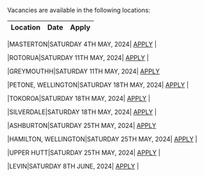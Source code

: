 Vacancies are available in the following locations:

| Location | Date | Apply |
|---|---|---|

|MASTERTON|SATURDAY 4TH MAY, 2024| [APPLY](mailto:tfaala@rgis.co.nz?subject=MASTERTON%20-%20SATURDAY%204TH%20MAY) |

|ROTORUA|SATURDAY 11TH MAY, 2024| [APPLY](mailto:tfaala@rgis.co.nz?subject=ROTORUA%20-%20SATURDAY%2011TH%20MAY) |

|GREYMOUTHH|SATURDAY 11TH MAY, 2024| [APPLY](mailto:tfaala@rgis.co.nz?subject=GREYMOUTH%20-%20SATURDAY%2011TH%20MAY)

|PETONE, WELLINGTON|SATURDAY 18TH MAY, 2024| [APPLY](mailto:tfaala@rgis.co.nz?subject=PETONE%20-%20SATURDAY%2018TH%20MAY) |

|TOKOROA|SATURDAY 18TH MAY, 2024| [APPLY](mailto:tfaala@rgis.co.nz?subject=TOKOROA%20-%20SATURDAY%2018TH%20MAY) |

|SILVERDALE|SATURDAY 18TH MAY, 2024| [APPLY](mailto:tfaala@rgis.co.nz?subject=SILVERDALE%20-%20SATURDAY%2018TH%20MAY) |

|ASHBURTON|SATURDAY 25TH MAY, 2024| [APPLY](mailto:tfaala@rgis.co.nz?subject=ASHBURTON%20-%20SATURDAY%2025TH%20MAY)

|HAMILTON, WELLINGTON|SATURDAY 25TH MAY, 2024| [APPLY](mailto:tfaala@rgis.co.nz?subject=HAMILTON%20-%20SATURDAY%2025TH%20MAY) |

|UPPER HUTT|SATURDAY 25TH MAY, 2024| [APPLY](mailto:tfaala@rgis.co.nz?subject=UPPER%20HUTT%20-%20SATURDAY%2025TH%20MAY) |

|LEVIN|SATURDAY 8TH JUNE, 2024| [APPLY](mailto:tfaala@rgis.co.nz?subject=LEVIN%20-%20SATURDAY%208TH%20JUNE) |

